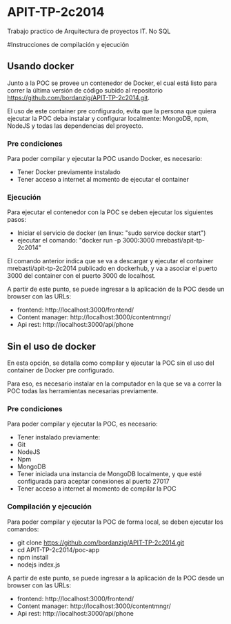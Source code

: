 APIT-TP-2c2014
==============

Trabajo practico de Arquitectura de proyectos IT. No SQL

#Instrucciones de compilación y ejecución
## Usando docker
Junto a la POC se provee un contenedor de Docker, el cual está listo para correr la última versión de código subido al repositorio https://github.com/bordanzig/APIT-TP-2c2014.git.

El uso de este container pre configurado, evita que la persona que quiera ejecutar la POC deba instalar y configurar localmente: MongoDB, npm, NodeJS y todas las dependencias del proyecto.

### Pre condiciones
Para poder compilar y ejecutar la POC usando Docker, es necesario:

* Tener Docker previamente instalado
* Tener acceso a internet al momento de ejecutar el container

### Ejecución
Para ejecutar el contenedor con la POC se deben ejecutar los siguientes pasos:

* Iniciar el servicio de docker (en linux: "sudo service docker start")
* ejecutar el comando: "docker run -p 3000:3000 mrebasti/apit-tp-2c2014"

El comando anterior indica que se va a descargar y ejecutar el container mrebasti/apit-tp-2c2014 publicado en dockerhub, y va a asociar el puerto 3000 del container con el puerto 3000 de localhost.

A partir de este punto, se puede ingresar a la aplicación de la POC desde un browser con las URLs:

* frontend: http://localhost:3000/frontend/
* Content manager: http://localhost:3000/contentmngr/
* Api rest: http://localhost:3000/api/phone

## Sin el uso de docker
En esta opción, se detalla como compilar y ejecutar la POC sin el uso del container de Docker pre configurado.

Para eso, es necesario instalar en la computador en la que se va a correr la POC todas las herramientas necesarias previamente.

### Pre condiciones
Para poder compilar y ejecutar la POC, es necesario:

* Tener instalado previamente:
 * Git
 * NodeJS
 * Npm
 * MongoDB
* Tener iniciada una instancia de MongoDB localmente, y que esté configurada para aceptar conexiones al puerto 27017
* Tener acceso a internet al momento de compilar la POC

### Compilación y ejecución
Para poder compilar y ejecutar la POC de forma local, se deben ejecutar los comandos:

* git clone https://github.com/bordanzig/APIT-TP-2c2014.git
* cd APIT-TP-2c2014/poc-app
* npm install
* nodejs index.js

A partir de este punto, se puede ingresar a la aplicación de la POC desde un browser con las URLs:

* frontend: http://localhost:3000/frontend/
* Content manager: http://localhost:3000/contentmngr/
* Api rest: http://localhost:3000/api/phone